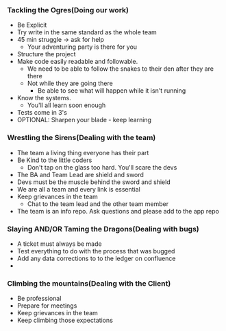 
```toc
```


### Tackling the Ogres(Doing our work)
- Be Explicit 
- Try write in the same standard as the whole team
- 45 min struggle -> ask for help
	- Your adventuring party is there for you
- Structure the project
- Make code easily readable and followable. 
	- We need to be able to follow the snakes to their den after they are there
	- Not while they are going there
		- Be able to see what will happen while it isn't running
- Know the systems. 
	- You'll all learn soon enough
- Tests come in 3's
- OPTIONAL: Sharpen your blade - keep learning

### Wrestling the Sirens(Dealing with the team)
- The team a living thing everyone has their part
- Be Kind to the little coders
	- Don't tap on the glass too hard. You'll scare the devs
- The BA and Team Lead are shield and sword
- Devs must be the muscle behind the sword and shield
- We are all a team and every link is essential
- Keep grievances in the team
	- Chat to the team lead and the other team member
- The team is an info repo. Ask questions and please add to the app repo



### Slaying AND/OR Taming the Dragons(Dealing with bugs)
- A ticket must always be made
- Test everything to do with the process that was bugged
- Add any data corrections to to the ledger on confluence
- 


### Climbing the mountains(Dealing with the Client)
- Be professional
- Prepare for meetings
- Keep grievances in the team
- Keep climbing those expectations